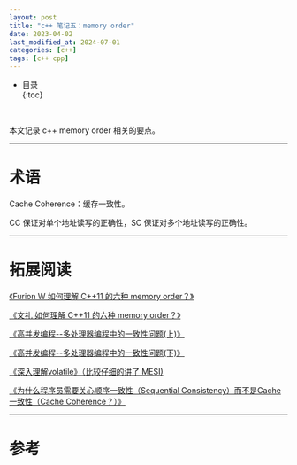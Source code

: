 ```yaml
---
layout: post
title: "c++ 笔记五：memory order"
date: 2023-04-02
last_modified_at: 2024-07-01
categories: [c++]
tags: [c++ cpp]
---
```


* 目录  
{:toc}
<br/>

本文记录 c++ memory order 相关的要点。  

---

# 术语

Cache Coherence：缓存一致性。    

CC 保证对单个地址读写的正确性，SC 保证对多个地址读写的正确性。    

---

# 拓展阅读

[《Furion W 如何理解 C++11 的六种 memory order？》](https://www.zhihu.com/question/24301047/answer/83422523)       

[《文礼 如何理解 C++11 的六种 memory order？》](https://www.zhihu.com/question/24301047/answer/1193956492)     

[《高并发编程--多处理器编程中的一致性问题(上)》](https://zhuanlan.zhihu.com/p/48157076)     

[《高并发编程--多处理器编程中的一致性问题(下)》](https://zhuanlan.zhihu.com/p/48161056)   

[《深入理解volatile》（比较仔细的讲了 MESI) ](https://zhuanlan.zhihu.com/p/397640787)      

[《为什么程序员需要关心顺序一致性（Sequential Consistency）而不是Cache一致性（Cache Coherence？）》](https://www.parallellabs.com/2010/03/06/why-should-programmer-care-about-sequential-consistency-rather-than-cache-coherence/)

---

# 参考